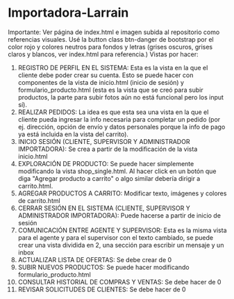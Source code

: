 # Importadora-Larrain
Importante:
Ver página de index.html e imagen subida al repositorio como referencias visuales. Usé la button class btn-danger de bootstrap por el color rojo y colores neutros para fondos y letras (grises oscuros, grises claros y blancos, ver index.html para referencia.)
Vistas por hacer:
1. REGISTRO DE PERFIL EN EL SISTEMA: 
Esta es la vista en la que el cliente debe poder crear su cuenta. Esto se puede hacer con componentes de la vista de inicio.html (inicio de sesión) y formulario_producto.html (esta es la vista que se creó para subir productos, la parte para subir fotos aún no está funcional pero los input sí). 
2. REALIZAR PEDIDOS: 
La idea es que esta sea una vista en la que el cliente pueda ingresar la info necesaria para completar un pedido (por ej. dirección, opción de envío y datos personales porque la info de pago ya está incluida en la vista del carrito).
3. INICIO SESIÓN (CLIENTE, SUPERVISOR Y ADMINISTRADOR IMPORTADORA):
Se crea a partir de la modificación de la vista inicio.html
5. EXPLORACIÓN DE PRODUCTO:
Se puede hacer simplemente modificando la vista shop_single.html. Al hacer click en un botón que diga "Agregar producto a carrito" o algo similar debería dirigir a carrito.html.
6. AGREGAR PRODUCTOS A CARRITO:
Modificar texto, imágenes y colores de carrito.html
7. CERRAR SESIÓN EN EL SISTEMA (CLIENTE, SUPERVISOR Y ADMINISTRADOR IMPORTADORA):
Puede hacerse a partir de inicio de sesión
8. COMUNICACIÓN ENTRE AGENTE Y SUPERVISOR:
Esta es la misma vista para el agente y para el supervisor con el texto cambiado, se puede crear una vista dividida en 2, una sección para escribir un mensaje y un inbox
9. ACTUALIZAR LISTA DE OFERTAS:
Se debe crear de 0
10. SUBIR NUEVOS PRODUCTOS:
Se puede hacer modificando formulario_producto.html
11. CONSULTAR HISTORIAL DE COMPRAS Y VENTAS:
Se debe hacer de 0
13. REVISAR SOLICITUDES DE CLIENTES:
Se debe hacer de 0

